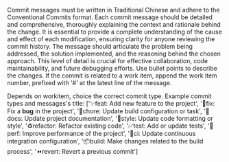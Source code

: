 Commit messages must be written in Traditional Chinese and adhere to the Conventional Commits format. Each commit message should be detailed and comprehensive, thoroughly explaining the context and rationale behind the change.  It is essential to provide a complete understanding of the cause and effect of each modification, ensuring clarity for anyone reviewing the commit history.  The message should articulate the problem being addressed, the solution implemented, and the reasoning behind the chosen approach.  This level of detail is crucial for effective collaboration, code maintainability, and future debugging efforts.
Use bullet points to describe the changes.
If the commit is related to a work item, append the work item number, prefixed with '#' at the latest line of the message.

Depends on workitem, choice the correct commit type.
Example commit types and messages's title:
['✨feat: Add new feature to the project',
'🐛fix: Fix a **bug** in the project',
'🔧chore: Update build configuration or task',
'📝docs: Update project documentation',
'💄style: Update code formatting or style',
'♻️refactor: Refactor existing code',
'✅test: Add or update tests',
'🚀perf: Improve performance of the project',
'🤖ci: Update continuous integration configuration',
'📦build: Make changes related to the build process',
'⏪revert: Revert a previous commit']
